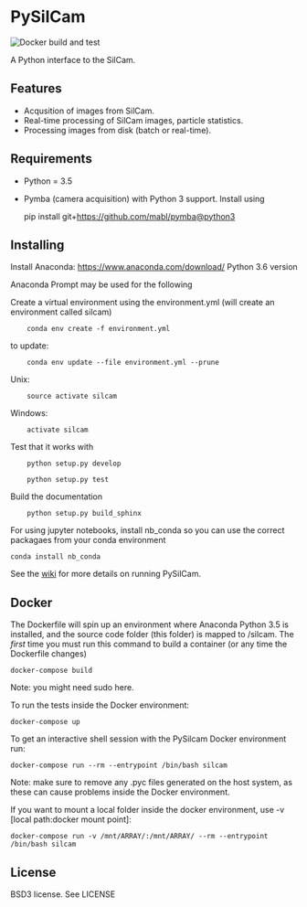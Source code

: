 PySilCam
===============================
![Docker build and test](https://github.com/emlynjdavies/PySilCam/workflows/Docker%20build%20and%20test/badge.svg)

A Python interface to the SilCam.

Features
--------

* Acqusition of images from SilCam.
* Real-time processing of SilCam images, particle statistics.
* Processing images from disk (batch or real-time).

Requirements
------------------

* Python = 3.5

* Pymba (camera acquisition) with Python 3 support. Install using

    pip install git+https://github.com/mabl/pymba@python3


Installing
----------
Install Anaconda:  https://www.anaconda.com/download/ Python 3.6 version

Anaconda Prompt may be used for the following

Create a virtual environment using the environment.yml (will create an environment called silcam)

```
    conda env create -f environment.yml
```

to update:

```
    conda env update --file environment.yml --prune

```

Unix: 

```
    source activate silcam
```
    
Windows: 

```
    activate silcam
```

Test that it works with

```
    python setup.py develop
```

```
    python setup.py test
```


Build the documentation

```
    python setup.py build_sphinx
```

For using jupyter notebooks, install nb_conda so you can use the correct packagaes from your conda environment

```
conda install nb_conda
```

See the [wiki](https://github.com/emlynjdavies/PySilCam/wiki) for more details on running PySilCam.


Docker
------
The Dockerfile will spin up an environment where Anaconda Python 3.5 is installed, and the source code folder (this folder) is mapped to /silcam. The _first_ time you must run this command to build a container (or any time the Dockerfile changes)

    docker-compose build

Note: you might need sudo here.

To run the tests inside the Docker environment:

    docker-compose up

To get an interactive shell session with the PySilcam Docker environment run:

    docker-compose run --rm --entrypoint /bin/bash silcam

Note: make sure to remove any .pyc files generated on the host system, as these can cause problems inside the Docker environment.

If you want to mount a local folder inside the docker environment, use -v [local path:docker mount point]:

    docker-compose run -v /mnt/ARRAY/:/mnt/ARRAY/ --rm --entrypoint /bin/bash silcam


License
-------

BSD3 license. See LICENSE
